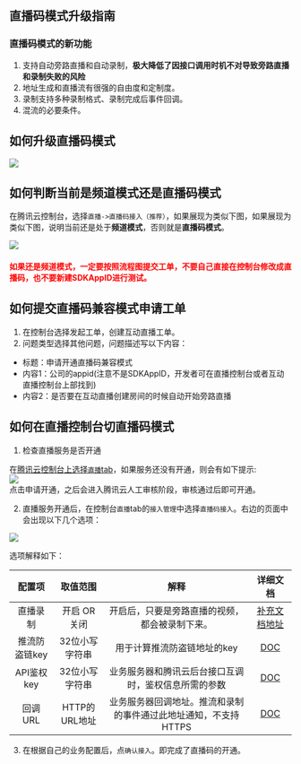 ## 直播码模式升级指南

### 直播码模式的新功能

1. 支持自动旁路直播和自动录制，**极大降低了因接口调用时机不对导致旁路直播和录制失败的风险**
2. 地址生成和直播流有很强的自由度和定制度。
2. 录制支持多种录制格式、录制完成后事件回调。
3. 混流的必要条件。

## 如何升级直播码模式

![](https://mc.qcloudimg.com/static/img/2bcf5926caa034e205b96ad0b85bc24d/C9F9849C-7E9C-4BFA-85EB-CCC266F8B15F.png)<br/>

## 如何判断当前是频道模式还是直播码模式

在腾讯云控制台，选择`直播->直播码接入（推荐）`，如果展现为类似下图，如果展现为类似下图，说明当前还是处于**频道模式**，否则就是**直播码模式**。

![](https://mc.qcloudimg.com/static/img/488c132a42470912ec4c49091a041cb9/4.png)<br/>

#### <font color='red'>如果还是频道模式，一定要按照流程图提交工单，不要自己直接在控制台修改成直播码，也不要新建SDKAppID进行测试。</font>

## 如何提交直播码兼容模式申请工单

1. 在控制台选择发起工单，创建互动直播工单。
2. 问题类型选择其他问题，问题描述写以下内容：

* 标题：申请开通直播码兼容模式
* 内容1：公司的appid(注意不是SDKAppID，开发者可在直播控制台或者互动直播控制台上部找到)
* 内容2：是否要在互动直播创建房间的时候自动开始旁路直播

## 如何在直播控制台切直播码模式

1. 检查直播服务是否开通<br/>

在[腾讯云控制台上选择`直播`tab](https://console.qcloud.com/live)，如果服务还没有开通，则会有如下提示:<br/>
![](https://mc.qcloudimg.com/static/img/c40ff3b85b3ad9c0cb03170948d93555/image.png)<br/>
点击申请开通，之后会进入腾讯云人工审核阶段，审核通过后即可开通。

2. 直播服务开通后，在控制台`直播`tab的`接入管理`中选择`直播码接入`。右边的页面中会出现以下几个选项：<br/>

![](https://mc.qcloudimg.com/static/img/973b21b88bf24bf02eb276c8e0e9efb3/1.png)<br/>

选项解释如下：<br/>

配置项  | 取值范围 | 解释| 详细文档
:-----: | :-----: | :-----:|:-----: 
直播录制 | 开启 OR 关闭 | 开启后，只要是旁路直播的视频，都会被录制下来。|[补充文档地址](https://www.qcloud.com/document/product/454/7917)
推流防盗链key | 32位小写字符串 | 用于计算推流防盗链地址的key|[DOC](https://www.qcloud.com/document/product/454/7917)
API鉴权key | 32位小写字符串 | 业务服务器和腾讯云后台接口互调时，鉴权信息所需的参数|[DOC](https://www.qcloud.com/document/product/454/7920#.E5.AE.89.E5.85.A8.E6.A3.80.E6.9F.A5)
回调URL | HTTP的URL地址 | 业务服务器回调地址。推流和录制的事件通过此地址通知，不支持HTTPS|[DOC](https://www.qcloud.com/document/product/267/5957)

3. 在根据自己的业务配置后，点`确认接入`。即完成了直播码的开通。






